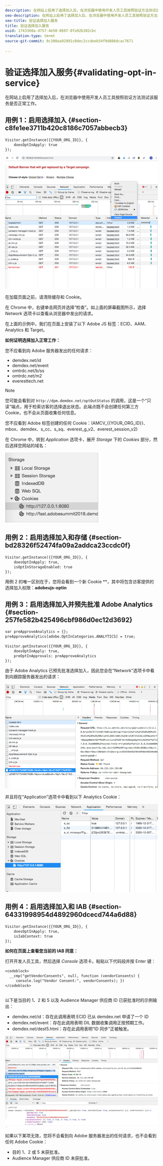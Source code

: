 ```yaml
---
description: 在网站上启用了选择加入后，在浏览器中使用开发人员工具按照验证方法测试该服务是否正常工作。
seo-description: 在网站上启用了选择加入后，在浏览器中使用开发人员工具按照验证方法测试该服务是否正常工作。
seo-title: 验证选择加入服务
title: 验证选择加入服务
uuid: 1743360a-d757-4e50-8697-0fa92b302cbc
translation-type: tm+mt
source-git-commit: 0c300aa92991c0dec2ccdeeb34f9d886dcac7671

---
```



# 验证选择加入服务{#validating-opt-in-service}

在网站上启用了选择加入后，在浏览器中使用开发人员工具按照验证方法测试该服务是否正常工作。

## 用例 1：启用选择加入 {#section-c8fe1ee3711b420c8186c7057abbecb3}

```
Visitor.getInstance({{YOUR_ORG_ID}}, { 
    doesOptInApply: true 
});
```

![](assets/use_case_1_1.png)

在加载页面之前，请清除缓存和 Cookie。

在 Chrome 中，右键单击网页并选择“检查”。如上面的屏幕截图所示，选择 *Network* 选项卡以查看从浏览器中发出的请求。

在上面的示例中，我们在页面上安装了以下 Adobe JS 标签：ECID、AAM、Analytics 和 Target。

**如何证明选择加入正常工作：**

您不应看到向 Adobe 服务器发出的任何请求：

* demdex.net/id
* demdex.net/event
* omtrdc.net/b/ss
* omtrdc.net/m2
* everesttech.net

>[!NOTE]
>
>您可能会看到对 `http://dpm.demdex.net/optOutStatus` 的调用，这是一个“只读”端点，用于检索访客的选择退出状态。此端点既不会创建任何第三方 Cookie，也不会从页面收集任何信息。

您不应看到 Adobe 标签创建的任何 Cookie：(AMCV_{{YOUR_ORG_ID}}、mbox、demdex、s_cc、s_sq、everest_g_v2、everest_session_v2)

在 Chrome 中，转到 *Application* 选项卡，展开 *Storage* 下的 *Cookies* 部分，然后选择您网站的域名：

![](assets/use_case_1_2.png)

## 用例 2：启用选择加入和存储 {#section-bd28326f52474fa09a2addca23ccdc0f}

```
Visitor.getInstance({{YOUR_ORG_ID}}, { 
    doesOptInApply: true, 
    isOptInStorageEnabled: true 
});
```

用例 2 的唯一区别在于，您将会看到一个新 Cookie **，其中将包含访客提供的选择加入权限：**adobeujs-optin**

## 用例 3：启用选择加入并预先批准 Adobe Analytics {#section-257fe582b425496cbf986d0ec12d3692}

```
var preApproveAnalytics = {}; 
preApproveAnalytics[adobe.OptInCategories.ANALYTICS] = true;

Visitor.getInstance({{YOUR_ORG_ID}}, { 
    doesOptInApply: true, 
    preOptInApprovals: preApproveAnalytics 
});
```

由于 Adobe Analytics 已预先批准选择加入，因此您会在“Network”选项卡中看到向跟踪服务器发出的请求：

![](assets/use_case_3_1.png)

并且将在“Application”选项卡中看到以下 Analytics Cookie：

![](assets/use_case_3_2.png)

## 用例 4：启用选择加入和 IAB {#section-64331998954d4892960dcecd744a6d88}

```
Visitor.getInstance({{YOUR_ORG_ID}}, { 
    doesOptInApply: true, 
    isIabContext: true 
});
```

**如何在页面上查看您当前的 IAB 同意：**

打开开发人员工具，然后选择 *Console* 选项卡。粘贴以下代码段并按 Enter 键：

```
<codeblock>
  __cmp("getVendorConsents", null, function (vendorConsents) { 
     console.log("Vendor Consent:", vendorConsents); }) 
</codeblock>  
  
```

以下是当目的 1、2 和 5 以及 Audience Manager 供应商 ID 已获批准时的示例输出：

* demdex.net/id：存在此调用表明 ECID 已从 demdex.net 申请了一个 ID
* demdex.net/event：存在此调用表明 DIL 数据收集调用正按预期工作。
* demdex.net/dest5.html：存在此调用表明“ID 同步”正被触发。

![](assets/use_case_4_1.png)

如果以下某项无效，您将不会看到向 Adobe 服务器发出的任何请求，也不会看到任何 Adobe Cookie：

* 目的 1、2 或 5 未获批准。
* Audience Manager 供应商 ID 未获批准。
